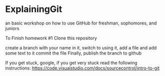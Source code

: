 # ExplainingGit
an basic workshop on how to use GitHub for freshman, sophomores, and juniors

To Finish homework #1
Clone this repository

create a branch with your name in it,
switch to using it,
add a file and add some text to it
commit the file
Finally, publish the branch to github


If you get stuck, google, if you get very stuck read the following instructions: https://code.visualstudio.com/docs/sourcecontrol/intro-to-git
